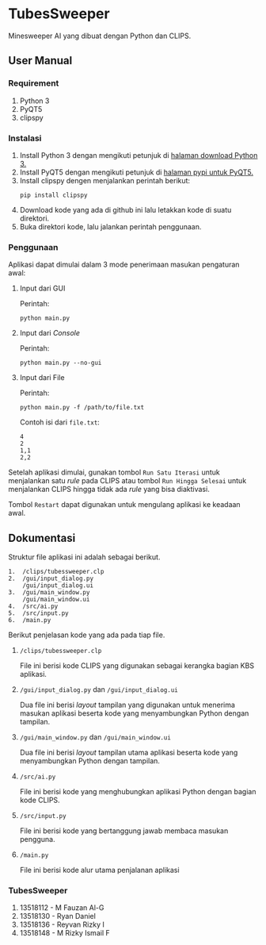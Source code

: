# TubesSweeper
Minesweeper AI yang dibuat dengan Python dan CLIPS.

## User Manual

### Requirement
1. Python 3
2. PyQT5
3. clipspy

### Instalasi
1. Install Python 3 dengan mengikuti petunjuk di [halaman download Python 3.](https://www.python.org/downloads/)
2. Install PyQT5 dengan mengikuti petunjuk di [halaman pypi untuk PyQT5.](https://pypi.org/project/PyQt5/)
3. Install clipspy dengen menjalankan perintah berikut:
   ```
   pip install clipspy
   ```
4. Download kode yang ada di github ini lalu letakkan kode di suatu direktori.
5. Buka direktori kode, lalu jalankan perintah penggunaan.

### Penggunaan
Aplikasi dapat dimulai dalam 3 mode penerimaan masukan pengaturan awal:
1. Input dari GUI
   
    Perintah:
    ```
    python main.py
    ```
2. Input dari *Console*

    Perintah:
    ```
    python main.py --no-gui
    ```
3. Input dari File

    Perintah:
    ```
    python main.py -f /path/to/file.txt
    ```
    Contoh isi dari `file.txt`:
    ```
    4
    2
    1,1
    2,2
    ```
Setelah aplikasi dimulai, gunakan tombol `Run Satu Iterasi` untuk menjalankan satu *rule* pada CLIPS atau tombol `Run Hingga Selesai` untuk menjalankan CLIPS hingga tidak ada *rule* yang bisa diaktivasi.

Tombol `Restart` dapat digunakan untuk mengulang aplikasi ke keadaan awal.

## Dokumentasi
Struktur file aplikasi ini adalah sebagai berikut.
```
1.  /clips/tubessweeper.clp
2.  /gui/input_dialog.py
    /gui/input_dialog.ui
3.  /gui/main_window.py
    /gui/main_window.ui
4.  /src/ai.py
5.  /src/input.py
6.  /main.py
```
Berikut penjelasan kode yang ada pada tiap file.
1.  `/clips/tubessweeper.clp`
    
    File ini berisi kode CLIPS yang digunakan sebagai kerangka bagian KBS aplikasi.

2.  `/gui/input_dialog.py` dan `/gui/input_dialog.ui`
    
    Dua file ini berisi *layout* tampilan yang digunakan untuk menerima masukan aplikasi beserta kode yang menyambungkan Python dengan tampilan.

3.  `/gui/main_window.py` dan `/gui/main_window.ui`
    
    Dua file ini berisi *layout* tampilan utama aplikasi beserta kode yang menyambungkan Python dengan tampilan.

4.  `/src/ai.py`
    
    File ini berisi kode yang menghubungkan aplikasi Python dengan bagian kode CLIPS.

5.  `/src/input.py`
    
    File ini berisi kode yang bertanggung jawab membaca masukan pengguna.

6.  `/main.py`
    
    File ini berisi kode alur utama penjalanan aplikasi
    
### TubesSweeper
1. 13518112 - M Fauzan Al-G
2. 13518130 - Ryan Daniel
3. 13518136 - Reyvan Rizky I
4. 13518148 - M Rizky Ismail F
